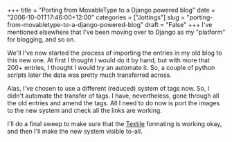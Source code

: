 +++
title = "Porting from MovableType to a Django powered blog"
date = "2006-10-01T17:46:00+12:00"
categories = ["Jottings"]
slug = "porting-from-movabletype-to-a-django-powered-blog"
draft = "False"
+++
I've mentioned elsewhere that I've been moving over to Django as my "platform"
for blogging, and so on.

We'll I've now started the process of importing the entries in my old blog to
this new one. At first I thought I would do it by hand, but with more that 200+
entries, I thought I would try an automate it. So, a couple of python scripts
later the data was pretty much transferred across.

Alas, I've chosen to use a different (reduced) system of tags now.  So, I
didn't automate the transfer of tags. I have, nevertheless, gone through all
the old entries and amend the tags. All I need to do now is port the images to
the new system and check all the links are working.

I'll do a final sweep to make sure that the
[Textile](http://bradchoate.com/mt/docs/mtmanual_textile2.html) formating is
working okay, and then I'll make the new system visible to-all.

